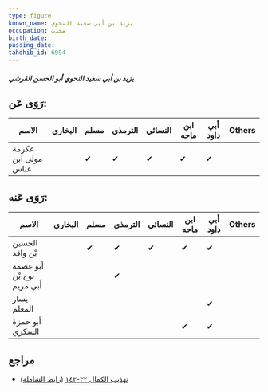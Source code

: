 ```yaml
---
type: figure
known_name: يزيد بن أبي سعيد النحوي
occupation: محدث
birth_date:
passing_date:
tahdhib_id: 6994
---
```

##### يزيد بن أبي سعيد النحوي أبو الحسن القرشي

## رَوَى عَن:
| الاسم               | البخاري | مسلم | الترمذي | النسائي | ابن ماجه | أبي داود | Others |
| ------------------- | ------- | ---- | ------- | ------- | -------- | -------- | ------ |
| عكرمة مولى ابن عباس |         | ✔    | ✔       | ✔       | ✔        | ✔        |        |
## رَوَى عَنه:
| الاسم                      | البخاري | مسلم | الترمذي | النسائي | ابن ماجه | أبي داود | Others |
| -------------------------- | ------- | ---- | ------- | ------- | -------- | -------- | ------ |
| الحسين بْن واقد            |         | ✔    | ✔       | ✔       | ✔        | ✔        |        |
| أبو عصمة نوح بْن أَبي مريم |         |      | ✔       |         |          |          |        |
| يسار المعلم                |         |      |         |         |          | ✔        |        |
| أبو حمزة السكري            |         |      |         |         | ✔        | ✔        |        |
## مراجع
- [تهذيب الكمال ٣٢-١٤٣](obsidian://open?vault=Tahdhib-al-Kamal&file=Figures/٦٩٩٤-يزيد%20بن%20أبي%20سعيد%20النحوي%20أبو%20الحسن%20القرشي) ([رابط الشاملة](https://shamela.ws/book/3722/17257))